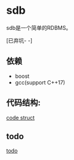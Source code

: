 sdb
===

sdb是一个简单的RDBMS。

[已弃坑- -]

依赖
--------
+ boost
+ gcc(support C++17)

代码结构:
---------
[code struct](doc/code_struct.md)


todo
-----
[todo](doc/todo.md)
